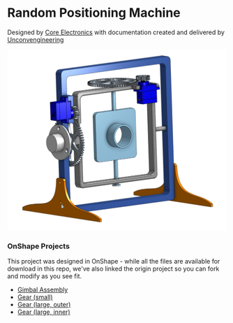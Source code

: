 # Random Positioning Machine

Designed by [Core Electronics](https://core-electronics.com.au/) with documentation created and delivered by [Unconvengineering](unconvengineering.au)

![](thumbnail.jpg)



### OnShape Projects
This project was designed in OnShape - while all the files are available for download in this repo, we've also linked the origin project so you can
fork and modify as you see fit.

- [Gimbal Assembly](https://cad.onshape.com/documents/117125a5cf84acec012e1a52/w/c55d24c53f2760a36eea97f8/e/02a9edc0bc610c3cdac462cd?renderMode=0&uiState=64db2ebd76c08d0898801432)
- [Gear (small)](https://cad.onshape.com/documents/63b473fbdfe0cbb39b024efd/w/53a67950cdeedfac31a50e38/e/d05ef7a5c43a5f8707287d7b?renderMode=0&uiState=64db2f5d380afe075d66f8b1)
- [Gear (large, outer)](https://cad.onshape.com/documents/dbe6b9c073808e8914625170/w/710d424163e9eedf6311d957/e/28fb5d510d10226144798958?renderMode=0&uiState=64db2f33380afe075d66f8a0)
- [Gear (large, inner)](https://cad.onshape.com/documents/dbe6b9c073808e8914625170/w/710d424163e9eedf6311d957/e/28fb5d510d10226144798958?renderMode=0&uiState=64db2f33380afe075d66f8a0)
